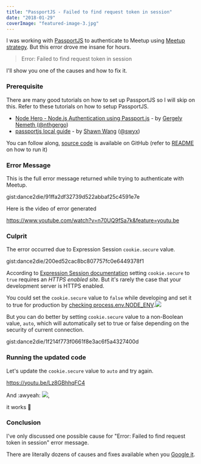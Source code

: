 ```yaml
---
title: "PassportJS - Failed to find request token in session"
date: "2018-01-29"
coverImage: "featured-image-3.jpg"
---
```


I was working with [PassportJS](http://www.passportjs.org/) to authenticate to Meetup using [Meetup strategy](https://github.com/jaredhanson/passport-meetup). But this error drove me insane for hours.

> Error: Failed to find request token in session

I'll show you one of the causes and how to fix it.

### Prerequisite

There are many good tutorials on how to set up PassportJS so I will skip on this. Refer to these tutorials on how to setup PassportJS.

- [Node Hero - Node.js Authentication using Passport.js](https://blog.risingstack.com/node-hero-node-js-authentication-passport-js/) - by [Gergely Nemeth ](https://blog.risingstack.com/author/gergely/)([@nthgergo](https://twitter.com/@nthgergo))
- [passportjs local guide](https://sw-yx.github.io/2018/01/22/passportjs-local-guide) - by [Shawn Wang](https://www.swyx.io/) ([@swyx](https://twitter.com/swyx))

You can follow along, [source code](https://github.com/dance2die/blog.passportjs_error) is available on GitHub (refer to [README](https://github.com/dance2die/blog.passportjs_error/blob/master/README.md) on how to run it)

### Error Message

This is the full error message returned while trying to authenticate with Meetup.

gist:dance2die/91ffa2df32739d522abbaf25c4591e7e

Here is the video of error generated

https://www.youtube.com/watch?v=n70UQ9fSa7k&feature=youtu.be

### Culprit

The error occurred due to Expression Session `cookie.secure` value.

gist:dance2die/200ed52cac8bc807757fc0e6449378f1

According to [Expression Session documentation](https://github.com/expressjs/session#cookiesecure) setting `cookie.secure` to `true` requires an _HTTPS enabled site_. But it's rarely the case that your development server is HTTPS enabled.

You could set the `cookie.secure` value to `false` while developing and set it to true for production by [checking process.env.NODE\_ENV](https://github.com/dance2die/blog.passportjs_error/commit/91009e8845cb67a8538df2e07596ec541a8a0b4f#diff-0364f57fbff2fabbe941ed20c328ef1aR20).![](https://www.slightedgecoder.com/wp-content/uploads/2018/01/process.env_.Node_ENV-check.jpg)

But you can do better by setting `cookie.secure` value to a non-Boolean value, `auto`, which will automatically set to true or false depending on the security of current connection.

gist:dance2die/1f214f773f0661f8e3ac6f5a4327400d

### Running the updated code

Let's update the `cookie.secure` value to `auto` and try again.

https://youtu.be/Lz8GBhhqFC4

And :awyeah: ![](https://www.slightedgecoder.com/wp-content/uploads/2018/01/aw_yeah.gif),

it works 🎉

### Conclusion

I've only discussed one possible cause for "Error: Failed to find request token in session" error message.

There are literally dozens of causes and fixes available when you [Google it](https://www.google.com/search?q=passportjs+Error%3A+Failed+to+find+request+token+in+session&ie=utf-8&oe=utf-8&client=firefox-b-1-ab).
